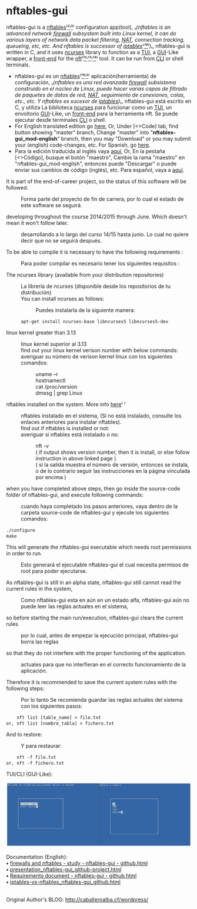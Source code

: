 # nftables-gui
nftables-gui is a <a href="https://wiki.nftables.org/wiki-nftables/index.php/Main%5FPage">nftables</a>⁽<a href="https://en.wikipedia.org/wiki/Nftables">²</a>˒<a href="https://www.netfilter.org/projects/nftables/index.html">³</a>⁾ configuration app(tool), <i>₁(nftables is an advanced network <a href="https://en.wikipedia.org/wiki/Firewall%5F%28computing%29">firewall</a> subsystem built into Linux kernel, it can do various layers of network data packet filtering, <a href="https://en.wikipedia.org/wiki/Network%5Faddress%5Ftranslation">NAT</a>, connection tracking, queueing, etc, etc. And nftables is successor of <a href="https://wiki.nftables.org/wiki-nftables/index.php/Moving%5Ffrom%5Fiptables%5Fto%5Fnftables">iptables</a>⁽<a href="https://wiki.nftables.org/wiki-nftables/index.php/Legacy%5Fxtables%5Ftools">¹⁶</a>⁾)₁</i>, nftables-gui is written in C, and it uses <a href="https://en.wikipedia.org/wiki/Ncurses">ncurses</a> library to function as a <a href="https://en.wikipedia.org/wiki/Text-based%5Fuser%5Finterface">TUI</a>, a <a href="https://en.wikipedia.org/wiki/Graphical%5Fuser%5Finterface">GUI</a>-Like wrapper, a <a href="https://en.wikipedia.org/wiki/Front-end%5F%28computing%29">front-end</a> for the <a href="https://www.netfilter.org/projects/nftables/manpage.html">nft</a>⁽<a href="https://manpages.debian.org/buster/nftables/nft.8.en.html">¹²</a>˒<a href="https://manpages.ubuntu.com/manpages/focal/en/man8/nft.8.html">¹³</a>˒<a href="https://fedoraproject.org/wiki/Changes/iptables-nft-default">¹⁴</a>⁾ tool. It can be run from <a href="https://en.wikipedia.org/wiki/Command-line%5Finterface">CLI</a> or shell terminals.
* nftables-gui es un <a href="https://wiki.nftables.org/wiki-nftables/index.php/Main%5FPage">nftables</a>⁽<a href="https://es.wikipedia.org/wiki/Nftables">¹⁶</a>˒<a href="https://www.netfilter.org/projects/nftables/index.html">³</a>⁾ aplicación(herramienta) de configuración, <i>₁(nftables es una red avanzada <a href="https://es.wikipedia.org/wiki/Firewall%5F%28computing%29">firewall</a> subsistema construido en el núcleo de Linux, puede hacer varias capas de filtrado de paquetes de datos de red, <a href="https://es.wikipedia.org/wiki/Network%5Faddress%5Ftranslation">NAT</a>, seguimiento de conexiones, colas, etc., etc. Y nftables es sucesor de <a href="https://wiki.nftables.org/wiki-nftables/index.php/Moving%5Ffrom%5Fiptables%5Fto%5Fnftables">iptables</a>)₁</i>, nftables-gui está escrito en C, y utiliza La biblioteca <a href="https://es.wikipedia.org/wiki/Ncurses">ncurses</a> para funcionar como un <a href="https://es.wikipedia.org/wiki/Text-based%5Fuser%5Finterface">TUI</a>, un envoltorio <a href="https://es.wikipedia.org/wiki/Graphical%5Fuser%5Finterface">GUI</a>-Like, un <a href="https://es.wikipedia.org/wiki/Front-end%5F%28computing%29">front-end</a> para la herramienta nft. Se puede ejecutar desde terminales <a href="https://es.wikipedia.org/wiki/Command-line%5Finterface">CLI</a> o shell.
* For English translated edition go <a href="https://github.com/atErik/nftables-gui/tree/nftables-gui_mod-english">here</a>, Or, Under &#91;&lt;&gt;Code&#93; tab, find button showing "master" branch, Change "master" into "**nftables-gui_mod-english**" branch, then you may "Download" or you may submit your (english) code-changes, etc. For Spanish, go <a href="https://github.com/atErik/nftables-gui">here</a>.
* Para la edición traducida al inglés vaya <a href="https://github.com/atErik/nftables-gui/tree/nftables-gui_mod-english">aquí</a>, Or, En la pestaña &#91;&lt;&gt;Código&#93;, busque el botón "maestro", Cambie la rama "maestro" en "nftables-gui_mod-english", entonces puede "Descargar" o puede enviar sus cambios de código (inglés), etc. Para español, vaya a <a href="https://github.com/atErik/nftables-gui">aquí</a>.
<!-- Few unicode characters, to find quickly & use by editor of this page, Or use <sup>...</sup>, <sub>...</sub>, etc:
-- ⁰ ¹ ² ³ ⁴ ⁵ ⁶ ⁷ ⁸ ⁹ ⁺ ⁻ ⁼ ⁽ ⁾ ˒ ⁿ ⁱ ª º ⱽ ʰ ʱ ʲ ʳ ʴ ʵ ʶ ʷ ʸ ˀ ˁ ˠ ˡ ˢ ˣ ˤ ᵃ ᵄ ᵅ ᵆ ᵇ ᵈ ᵉ ᵊ ᵋ ᵌ ᵍ ᵏ ᵐ ᵑ ᵒ ᵓ ᵖ ᵗ ᵘ ᵚ ᵛ --
-- ᴬ ᴭ ᴮ ᴯ ᴰ ᴱ ᴲ ᴳ ᴴ ᴵ ᴶ ᴷ ᴸ ᴹ ᴺ ᴻ ᴼ ᴾ ᴿ ᵀ ᵁ ᵂ ᵸ ᶛ ᶜ ᶝ ᶞ ᶟ ᶠ ᶡ ᶢ ᶣ ᶤ ᶥ ᶦ ᶧ ᶨ ᶩ ᶪ ᶫ ᶬ ᶭ ᶮ ᶯ ᶰ ᶱ ᶲ ᶳ ᶴ ᶵ ᶶ ᶷ ᶸ ᶹ ᶺ ᶻ ᶼ ᶽ ᶾ ᶿ ʾ ʿ ˒ ˓ --
-- ᐞ ᐟ ᐥ ᐦ ᐨ ᐩ ᑉ --
-- ₀ ₁ ₂ ₃ ₄ ₅ ₆ ₇ ₈ ₉ ₊ ₋ ₌ ₍ ₎ ₓ ₐ ₑ ₒ ₔ ⱼ ᵢ ᵣ ᵤ ᵥ ₒ ₓ -- 
<b class="b">•</b> 
-->

<div>It is part of the end-of-career project, so the status of this software will be followed.<dl>
 <dd>Forma parte del proyecto de fin de carrera, por lo cual el estado de este software se seguirá.</dd></dl>
</div>

<div>developing throughout the course 2014/2015 through June. Which doesn't mean it won't follow later.<dl>
 <dd>desarrollando a lo largo del curso 14/15 hasta junio. Lo cual no quiere decir que no se seguirá después.</dd></dl>
</div>

<div>To be able to compile it is necessary to have the following requirements :<dl>
 <dd>Para poder compilar es necesario tener los siguientes requisitos :</dd></dl>
</div>

<div>The ncurses library (available from your distribution repositories)<dl>
 <dd>La librería de ncurses (disponible desde los repositorios de tu distribución)</dd>
 <dd>You can install ncurses as follows:<dl>
  <dd>Puedes instalarla de la siguiente manera:</dd></dl>
 </dd><dd>
  <pre><code>apt-get install ncurses-base libncurses5 libncurses5-dev</code></pre>
 </dd></dl>
</div>

<div>linux kernel greater than 3.13<dl>
 <dd>linux kernel superior al 3.13</dd>
 <dd>find out your linux kernel verison number with below commands:<br />
 averiguar su número de verison kernel linux con los siguientes comandos:<dl><dd> 
  uname –r<br />
  hostnamectl<br />
  cat /proc/version<br />
  dmesg | grep Linux</dd></dl>
 </dd></dl>
</div>

<div>nftables installed on the system. More info <a href="https://wiki.nftables.org/wiki-nftables/index.php/Building%5Fand%5Finstalling%5Fnftables%5Ffrom%5Fsources">here</a>⁽ ⁾<dl>
 <dd>nftables instalado en el sistema, (Si no está instalado, consulte los enlaces anteriores para instalar nftables).</dd>
 <dd>find out if nftables is installed or not:<br />
 averiguar si nftables está instalado o no:<dl><dd>
  nft -v</dd>
  <dd>( if output shows version number, then it is install, or else follow instruction in above linked page )<br />
  ( si la salida muestra el número de versión, entonces se instala, o de lo contrario seguir las instrucciones en la página vinculada por encima )
  </dd></dl>
 </dd></dl>
</div>

<div>when you have completed above steps, then go inside the source-code folder of nftables-gui, and execute following commands:<dl>
 <dd>cuando haya completado los pasos anteriores, vaya dentro de la carpeta source-code de nftables-gui y ejecute los siguientes comandos:</dd></dl>
 <pre><code>./configure
make</code></pre>
</div>

<div>This will generate the nftables-gui executable which needs root permissions in order to run.<dl>
 <dd>Esto generará el ejecutable nftables-gui el cual necesita permisos de root para poder ejecutarse.</dd></dl>
</div>

<div>As nftables-gui is still in an alpha state, nftables-gui still cannot read the current rules in the system,<dl>
 <dd>Como nftables-gui esta en aún en un estado alfa, nftables-gui aún no puede leer las reglas actuales en el sistema,</dd></dl>
</div>

<div>so before starting the main run/execution, nftables-gui clears the current rules<dl>
 <dd>por lo cual, antes de empezar la ejecución principal, nftables-gui borra las reglas</dd></dl>
</div>

<div>so that they do not interfere with the proper functioning of the application.<dl>
 <dd>actuales para que no interfieran en el correcto funcionamiento de la aplicación.</dd></dl>
</div>

<div>Therefore it is recommended to save the current system rules with the following steps:<dl>
 <dd>Por lo tanto Se recomienda guardar las reglas actuales del sistema con los siguientes pasos:</dd></dl>
<pre><code>    nft list [table_name] > file.txt
or, nft list [nombre_tabla] > fichero.txt</code></pre>
</div>

<div>And to restore:<dl>
<dd>Y para restaurar:</dd></dl>
<pre><code>    nft -f file.txt
or, nft -f fichero.txt</code></pre>
</div>

TUI/CLI (GUI-Like):<br />
<div width="100%"><nobr><img src="Documentation%28English%29/presentation%5Fnftables-gui%5Fgithub-project%5Ffiles/prsnt%5F19-26%5F1.png" /></nobr></div>

Documentation (English):<br />
<b>•</b> <a href="https://htmlpreview.github.io/?https://github.com/atErik/nftables-gui/blob/nftables-gui%5Fmod-english/Documentation%28English%29/firewalls%20and%20nftables%20-%20study%20-%20nftables-gui%20-%20github.html">firewalls and nftables - study - nftables-gui - github.html</a><br />
<b>•</b> <a href="https://htmlpreview.github.io/?https://github.com/atErik/nftables-gui/blob/nftables-gui%5Fmod-english/Documentation%28English%29/presentation%5Fnftables-gui%5Fgithub-project.html">presentation_nftables-gui_github-project.html</a><br />
<b>•</b> <a href="https://htmlpreview.github.io/?https://github.com/atErik/nftables-gui/blob/nftables-gui%5Fmod-english/Documentation%28English%29/Requirements%20document%20-%20nftables-gui%20-%20github.html">Requirements document - nftables-gui - github.html</a><br />
<b>•</b> <a href="https://htmlpreview.github.io/?https://github.com/atErik/nftables-gui/blob/nftables-gui%5Fmod-english/Documentation%28English%29/iptables-vs-nftables%5Fnftables-gui%5Fgithub.html">iptables-vs-nftables_nftables-gui_github.html</a><br />
<br />

Original Author's BLOG: http://caballeroalba.cf/wordpress/
